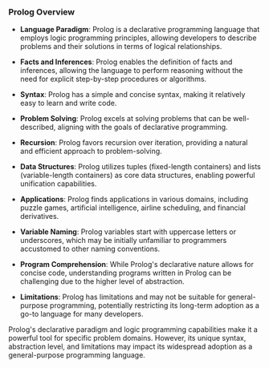 ### Prolog Overview

- **Language Paradigm**: Prolog is a declarative programming language that employs logic programming principles, allowing developers to describe problems and their solutions in terms of logical relationships.

- **Facts and Inferences**: Prolog enables the definition of facts and inferences, allowing the language to perform reasoning without the need for explicit step-by-step procedures or algorithms.

- **Syntax**: Prolog has a simple and concise syntax, making it relatively easy to learn and write code.

- **Problem Solving**: Prolog excels at solving problems that can be well-described, aligning with the goals of declarative programming.

- **Recursion**: Prolog favors recursion over iteration, providing a natural and efficient approach to problem-solving.

- **Data Structures**: Prolog utilizes tuples (fixed-length containers) and lists (variable-length containers) as core data structures, enabling powerful unification capabilities.

- **Applications**: Prolog finds applications in various domains, including puzzle games, artificial intelligence, airline scheduling, and financial derivatives.

- **Variable Naming**: Prolog variables start with uppercase letters or underscores, which may be initially unfamiliar to programmers accustomed to other naming conventions.

- **Program Comprehension**: While Prolog's declarative nature allows for concise code, understanding programs written in Prolog can be challenging due to the higher level of abstraction.

- **Limitations**: Prolog has limitations and may not be suitable for general-purpose programming, potentially restricting its long-term adoption as a go-to language for many developers.

Prolog's declarative paradigm and logic programming capabilities make it a powerful tool for specific problem domains. However, its unique syntax, abstraction level, and limitations may impact its widespread adoption as a general-purpose programming language.
